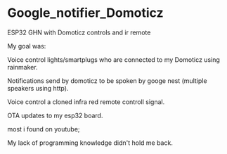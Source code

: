 # Google_notifier_Domoticz
ESP32 GHN with Domoticz controls and ir remote

My goal was: 

Voice control lights/smartplugs who are connected to my Domoticz using rainmaker.

Notifications send by domoticz to be spoken by googe nest (multiple speakers using http).

Voice control a cloned infra red remote controll signal.

OTA updates to my esp32 board.

most i found on youtube;

My lack of programming knowledge didn't hold me back. 


